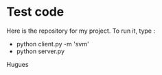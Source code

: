 # Test code

Here is the repository for my project.
To run it, type : 
- python client.py -m 'svm'
- python server.py

Hugues
